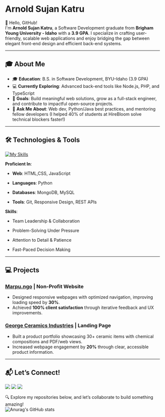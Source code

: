 # Arnold Sujan Katru

👋 Hello, GitHub!  
I'm **Arnold Sujan Katru**, a Software Development graduate from **Brigham Young University - Idaho** with a **3.9 GPA**. I specialize in crafting user-friendly, scalable web applications and enjoy bridging the gap between elegant front-end design and efficient back-end systems.

---

## 🎓 About Me

- 🎓 **Education**: B.S. in Software Development, BYU–Idaho (3.9 GPA)
- 💻 **Currently Exploring**: Advanced back-end tools like Node.js, PHP, and TypeScript
- 🎯 **Goals**: Build meaningful web solutions, grow as a full-stack engineer, and contribute to impactful open-source projects.
- 🧠 **Ask Me About**: Web dev, Python/Java best practices, and mentoring fellow developers (I helped 40% of students at HireBloom solve technical blockers faster!)

<!-- 📄 **[Download My Résumé](/ArnoldSujanKatru_Resume.pdf)** -->

---

## 🛠️ Technologies & Tools
[![My Skills](https://skillicons.dev/icons?i=nodejs,css,html,nextjs,react,python,mysql,git,ts)](https://skillicons.dev)

**Proficient In**:  
- **Web**: HTML,CSS, JavaScript 
- **Languages**: Python 
- **Databases**: MongoDB, MySQL 

- **Tools**: Git, Responsive Design, REST APIs 
 

**Skills**:  
- Team Leadership & Collaboration

- Problem-Solving Under Pressure

- Attention to Detail & Patience

- Fast-Paced Decision Making


---

## 💻 Projects

### [Marpu.ngo](https://marpu.ngo) | Non-Profit Website  
- Designed responsive webpages with optimized navigation, improving loading speed by **30%**.  
- Achieved **100% client satisfaction** through iterative feedback and UX improvements.  

### [George Ceramics Industries](https://georgeceramicindustries.com) | Landing Page  
- Built a product portfolio showcasing 30+ ceramic items with chemical compositions and PDF/web views.  
- Increased webpage engagement by **20%** through clear, accessible product information.  

---

## 📬 Let’s Connect!  
 [![](https://img.shields.io/badge/LinkedIn-blue?style=for-the-badge&logo=linkedin&logoColor=white)](https://www.linkedin.com/in/arnold-sujan-katru) [![](https://img.shields.io/badge/Gmail-red?style=for-the-badge&logo=linkedin&logoColor=white)](arnoldsujankatru@gmail.com) [![](https://img.shields.io/badge/Instagram-pink?style=for-the-badge&logo=linkedin&logoColor=white)](https://www.instagram.com/bablu_askhope?igsh=MWFsYzNudzJqendxNw%3D%3D&utm_source=qr)

🔍 Explore my repositories below, and let’s collaborate to build something amazing!  
![Anurag's GitHub stats](https://github-readme-stats.vercel.app/api?username=askhope&show_icons=true&theme=cobalt)

